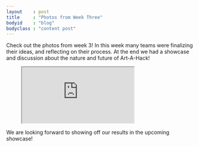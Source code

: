 ```yaml
---
layout    : post
title     : "Photos from Week Three"
bodyid    : "blog"
bodyclass : "content post"
---
```

Check out the photos from week 3! In this week many teams were finalizing their ideas, and reflecting on their process. At the end we had a showcase and discussion about the nature and future of Art-A-Hack!

<figure class="video">
	<iframe src="https://www.flickr.com/photos/125924023@N07/14688020036/in/set-72157645868332093/player/" allowfullscreen webkitallowfullscreen mozallowfullscreen oallowfullscreen msallowfullscreen></iframe>
</figure>

We are looking forward to showing off our results in the upcoming showcase!

<!--excerpt-ends-->